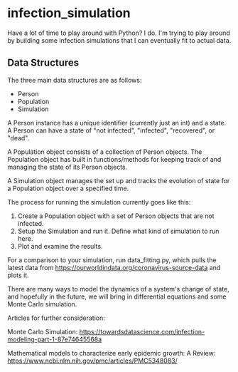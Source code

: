 # infection_simulation

Have a lot of time to play around with Python? I do. I'm trying to play around
by building some infection simulations that I can eventually fit to actual data.

## Data Structures
The three main data structures are as follows:
- Person
- Population
- Simulation

A Person instance has a unique identifier (currently just an int) and a state.
A Person can have a state of "not infected", "infected", "recovered", or "dead".

A Population object consists of a collection of Person objects. The Population
object has built in functions/methods for keeping track of and managing the
state of its Person objects.

A Simulation object manages the set up and tracks the evolution of state for a
Population object over a specified time.

The process for running the simulation currently goes like this:
1. Create a Population object with a set of Person objects that are not infected.
2. Setup the Simulation and run it. Define what kind of simulation to run here.
3. Plot and examine the results.

For a comparison to your simulation, run data_fitting.py, which pulls the latest
data from https://ourworldindata.org/coronavirus-source-data and plots it. 

There are many ways to model the dynamics of a system's change of state, and
hopefully in the future, we will bring in differential equations and some Monte
Carlo simulation.

Articles for further consideration:

  Monte Carlo Simulation: https://towardsdatascience.com/infection-modeling-part-1-87e74645568a

  Mathematical models to characterize early epidemic growth: A Review: https://www.ncbi.nlm.nih.gov/pmc/articles/PMC5348083/

